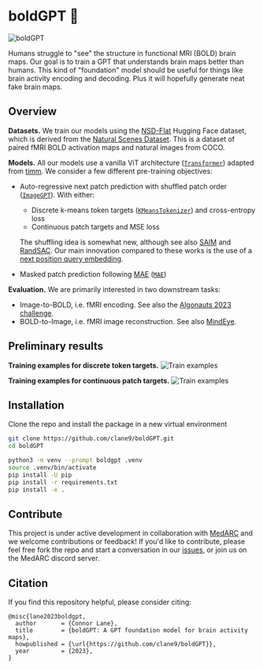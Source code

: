 # boldGPT 🧠

![boldGPT](.github/images/boldgpt.png)

Humans struggle to "see" the structure in functional MRI (BOLD) brain maps. Our goal is to train a GPT that understands brain maps better than humans. This kind of "foundation" model should be useful for things like brain activity encoding and decoding. Plus it will hopefully generate neat fake brain maps.

## Overview

**Datasets.** We train our models using the [NSD-Flat](https://huggingface.co/datasets/clane9/NSD-Flat) Hugging Face dataset, which is derived from the [Natural Scenes Dataset](https://naturalscenesdataset.org/). This is a dataset of paired fMRI BOLD activation maps and natural images from COCO.

**Models.** All our models use a vanilla ViT architecture ([`Transformer`](boldgpt/models/transformer.py)) adapted from [timm](https://github.com/huggingface/pytorch-image-models/blob/main/timm/models/vision_transformer.py). We consider a few different pre-training objectives:

- Auto-regressive next patch prediction with shuffled patch order ([`ImageGPT`](boldgpt/models/gpt.py)). With either:

  - Discrete k-means token targets ([`KMeansTokenizer`](boldgpt/tokenizer.py)) and cross-entropy loss
  - Continuous patch targets and MSE loss

  The shuffling idea is somewhat new, although see also [SAIM](https://github.com/qiy20/SAIM/tree/main) and [RandSAC](https://arxiv.org/abs/2203.12054). Our main innovation compared to these works is the use of a [next position query embedding](boldgpt/models/transformer.py).

- Masked patch prediction following [MAE](https://github.com/facebookresearch/mae) ([`MAE`](boldgpt/models/mae.py))

**Evaluation.** We are primarily interested in two downstream tasks:

- Image-to-BOLD, i.e. fMRI encoding. See also the [Algonauts 2023 challenge](http://algonauts.csail.mit.edu/).
- BOLD-to-Image, i.e. fMRI image reconstruction. See also [MindEye](https://github.com/MedARC-AI/fMRI-reconstruction-NSD).

## Preliminary results

**Training examples for discrete token targets.**
![Train examples](.github/images/230914153355-numerous-horse_train_examples_89999.png)


**Training examples for continuous patch targets.**
![Train examples](.github/images/231024085643-stocky-coffeeshop_train_examples_48779.png)


## Installation

Clone the repo and install the package in a new virtual environment

```bash
git clone https://github.com/clane9/boldGPT.git
cd boldGPT

python3 -m venv --prompt boldgpt .venv
source .venv/bin/activate
pip install -U pip
pip install -r requirements.txt
pip install -e .
```

## Contribute

This project is under active development in collaboration with [MedARC](https://www.medarc.ai/) and we welcome contributions or feedback! If you'd like to contribute, please feel free fork the repo and start a conversation in our [issues](https://github.com/clane9/boldGPT/issues), or join us on the MedARC discord server.

## Citation

If you find this repository helpful, please consider citing:

```
@misc{lane2023boldgpt,
  author       = {Connor Lane},
  title        = {boldGPT: A GPT foundation model for brain activity maps},
  howpublished = {\url{https://github.com/clane9/boldGPT}},
  year         = {2023},
}
```

